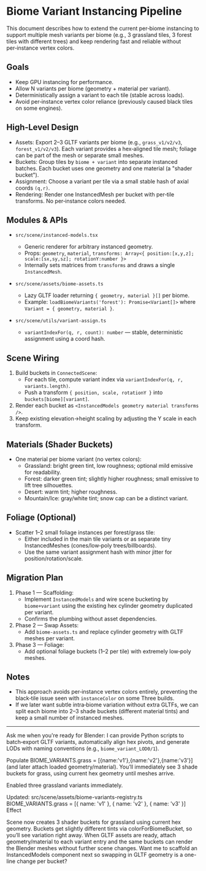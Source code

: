 # Biome Variant Instancing Pipeline

This document describes how to extend the current per‑biome instancing to support multiple mesh variants per biome (e.g., 3 grassland tiles, 3 forest tiles with different trees) and keep rendering fast and reliable without per‑instance vertex colors.

## Goals

- Keep GPU instancing for performance.
- Allow N variants per biome (geometry + material per variant).
- Deterministically assign a variant to each tile (stable across loads).
- Avoid per‑instance vertex color reliance (previously caused black tiles on some engines).

## High‑Level Design

- Assets: Export 2–3 GLTF variants per biome (e.g., `grass_v1/v2/v3`, `forest_v1/v2/v3`). Each variant provides a hex‑aligned tile mesh; foliage can be part of the mesh or separate small meshes.
- Buckets: Group tiles by `biome + variant` into separate instanced batches. Each bucket uses one geometry and one material (a "shader bucket").
- Assignment: Choose a variant per tile via a small stable hash of axial coords `(q,r)`.
- Rendering: Render one InstancedMesh per bucket with per‑tile transforms. No per‑instance colors needed.

## Modules & APIs

- `src/scene/instanced-models.tsx`
  - Generic renderer for arbitrary instanced geometry.
  - Props: `geometry`, `material`, `transforms: Array<{ position:[x,y,z]; scale:[sx,sy,sz]; rotationY:number }>`
  - Internally sets matrices from `transforms` and draws a single `InstancedMesh`.

- `src/scene/assets/biome-assets.ts`
  - Lazy GLTF loader returning `{ geometry, material }[]` per biome.
  - Example: `loadBiomeVariants('forest'): Promise<Variant[]>` where `Variant = { geometry, material }`.

- `src/scene/utils/variant-assign.ts`
  - `variantIndexFor(q, r, count): number` — stable, deterministic assignment using a coord hash.

## Scene Wiring

1. Build buckets in `ConnectedScene`:
   - For each tile, compute variant index via `variantIndexFor(q, r, variants.length)`.
   - Push a transform `{ position, scale, rotationY }` into `buckets[biome][variant]`.
2. Render each bucket as `<InstancedModels geometry material transforms />`.
3. Keep existing elevation→height scaling by adjusting the Y scale in each transform.

## Materials (Shader Buckets)

- One material per biome variant (no vertex colors):
  - Grassland: bright green tint, low roughness; optional mild emissive for readability.
  - Forest: darker green tint; slightly higher roughness; small emissive to lift tree silhouettes.
  - Desert: warm tint; higher roughness.
  - Mountain/Ice: gray/white tint; snow cap can be a distinct variant.

## Foliage (Optional)

- Scatter 1–2 small foliage instances per forest/grass tile:
  - Either included in the main tile variants or as separate tiny InstancedMeshes (cones/low‑poly trees/billboards).
  - Use the same variant assignment hash with minor jitter for position/rotation/scale.

## Migration Plan

1. Phase 1 — Scaffolding:
   - Implement `InstancedModels` and wire scene bucketing by `biome+variant` using the existing hex cylinder geometry duplicated per variant.
   - Confirms the plumbing without asset dependencies.
2. Phase 2 — Swap Assets:
   - Add `biome-assets.ts` and replace cylinder geometry with GLTF meshes per variant.
3. Phase 3 — Foliage:
   - Add optional foliage buckets (1–2 per tile) with extremely low‑poly meshes.

## Notes

- This approach avoids per‑instance vertex colors entirely, preventing the black‑tile issue seen with `instanceColor` on some Three builds.
- If we later want subtle intra‑biome variation without extra GLTFs, we can split each biome into 2–3 shade buckets (different material tints) and keep a small number of instanced meshes.

---

Ask me when you're ready for Blender: I can provide Python scripts to batch‑export GLTF variants, automatically align hex pivots, and generate LODs with naming conventions (e.g., `biome_variant_LOD0/1`).



Populate BIOME_VARIANTS.grass = [{name:'v1'},{name:'v2'},{name:'v3'}] (and later attach loaded geometry/material).
You’ll immediately see 3 shade buckets for grass, using current hex geometry until meshes arrive.


Enabled three grassland variants immediately.

Updated: src/scene/assets/biome-variants-registry.ts
BIOME_VARIANTS.grass = [{ name: 'v1' }, { name: 'v2' }, { name: 'v3' }]
Effect

Scene now creates 3 shader buckets for grassland using current hex geometry.
Buckets get slightly different tints via colorForBiomeBucket, so you’ll see variation right away.
When GLTF assets are ready, attach geometry/material to each variant entry and the same buckets can render the Blender meshes without further scene changes.
Want me to scaffold an InstancedModels component next so swapping in GLTF geometry is a one-line change per bucket?